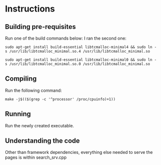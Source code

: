 # Instructions

## Building pre-requisites

  Run one of the build commands below: I ran the second one:
  
    sudo apt-get install build-essential libtcmalloc-minimal4 && sudo ln -s /usr/lib/libtcmalloc_minimal.so.4 /usr/lib/libtcmalloc_minimal.so
    
    sudo apt-get install build-essential libtcmalloc-minimal0 && sudo ln -s /usr/lib/libtcmalloc_minimal.so.0 /usr/lib/libtcmalloc_minimal.so

## Compiling

  Run the following command:
  
    make -j$(($(grep -c '^processor' /proc/cpuinfo)+1))

## Running

  Run the newly created executable.

## Understanding the code

  Other than framework dependencies, everything else needed to serve the pages is within search\_srv.cpp
